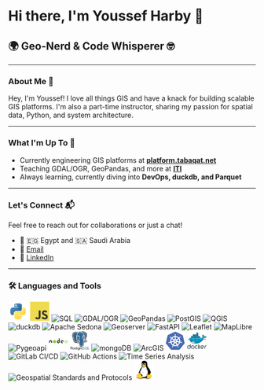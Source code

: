 # Hi there, I'm Youssef Harby 👋

## 🌍 Geo-Nerd & Code Whisperer 🤓

---

### About Me 📌

Hey, I'm Youssef! I love all things GIS and have a knack for building scalable GIS platforms. I'm also a part-time instructor, sharing my passion for spatial data, Python, and system architecture.

---

### What I'm Up To 🏢

- Currently engineering GIS platforms at [**platform.tabaqat.net**](https://platform.tabaqat.net)
- Teaching GDAL/OGR, GeoPandas, and more at [**ITI**](https://iti.gov.eg/iti/home)
- Always learning, currently diving into **DevOps, duckdb, and Parquet**

---

### Let's Connect 📬

Feel free to reach out for collaborations or just a chat!

- 📍 🇪🇬 Egypt and 🇸🇦 Saudi Arabia
- 📧 [Email](mailto:me@youssefharby.com)
- 🔗 [LinkedIn](https://linkedin.com/in/youssef-harby)

---

### 🛠 Languages and Tools

<img src="https://raw.githubusercontent.com/devicons/devicon/master/icons/python/python-original.svg" alt="Python" width="40" height="40"/> <img src="https://raw.githubusercontent.com/devicons/devicon/master/icons/javascript/javascript-original.svg" alt="JavaScript" width="40" height="40"/> <img src="https://i0.wp.com/cloudoasis.com.au/wp-content/uploads/2021/10/sqlazure.png?ssl=1" alt="SQL" width="40" height="40"/> <img src="https://gdal.org/_static/gdalicon.png" alt="GDAL/OGR" width="40" height="40"/> <img src="https://geopandas.org/en/stable/_images/geopandas_icon.png" alt="GeoPandas" width="40" height="40"/> <img src="https://upload.wikimedia.org/wikipedia/en/6/60/PostGIS_logo.png" alt="PostGIS" width="40" height="40"/> <img src="https://upload.wikimedia.org/wikipedia/commons/9/91/QGIS_logo_new.svg" alt="QGIS" width="40" height="40"/> <img src="https://evidence.gallerycdn.vsassets.io/extensions/evidence/sqltools-duckdb-driver/0.0.4/1693390839333/Microsoft.VisualStudio.Services.Icons.Default" alt="duckdb" width="40" height="40"/> <img src="https://pbs.twimg.com/profile_images/1675575728811950082/ENmsOyd4_400x400.jpg" alt="Apache Sedona" width="40" height="40"/> <img src="https://avatars.githubusercontent.com/u/186522?s=280&v=4" alt="Geoserver" width="40" height="40"/> <img src="https://fastapi.tiangolo.com/img/logo-margin/logo-teal.png" alt="FastAPI" width="100" height="40"/> <img src="https://leafletjs.com/docs/images/logo.png" alt="Leaflet" width="100" height="40"/> <img src="https://maplibre.org/img/share-image.png" alt="MapLibre" width="80" height="40"/> <img src="https://pygeoapi.io/img/pygeoapi-logo.png" alt="Pygeoapi" width="140" height="40"/> <img src="https://raw.githubusercontent.com/devicons/devicon/master/icons/nodejs/nodejs-original-wordmark.svg" alt="NodeJS Forward Auth" width="40" height="40"/> <img src="https://raw.githubusercontent.com/devicons/devicon/master/icons/postgresql/postgresql-original-wordmark.svg" alt="PostgreSQL" width="40" height="40"/> <img src="https://w7.pngwing.com/pngs/956/695/png-transparent-mongodb-original-wordmark-logo-icon-thumbnail.png" alt="mongoDB" width="40" height="40"/> <img src="https://upload.wikimedia.org/wikipedia/commons/thumb/d/df/ArcGIS_logo.png/800px-ArcGIS_logo.png" alt="ArcGIS" width="40" height="40"/> <img src="https://raw.githubusercontent.com/devicons/devicon/master/icons/kubernetes/kubernetes-plain.svg" alt="Kubernetes" width="40" height="40"/> <img src="https://raw.githubusercontent.com/devicons/devicon/master/icons/docker/docker-original-wordmark.svg" alt="Docker" width="40" height="40"/> <img src="https://www.vectorlogo.zone/logos/gitlab/gitlab-icon.svg" alt="GitLab CI/CD" width="40" height="40"/> <img src="https://avatars.githubusercontent.com/u/44036562?s=280&v=4" alt="GitHub Actions" width="40" height="40"/> <img src="https://www.niagaramarketplace.com/media/catalog/product/cache/8272e5d606ba848a87db29108f4efa34/m/a/marketplace_icons_13_.png" alt="Time Series Analysis" width="40" height="40"/> <img src="https://www.ogc.org/pub/www/files/OGC_Logo_2D_Blue_x_0_0.png" alt="Geospatial Standards and Protocols" width="80" height="40"/> <img src="https://raw.githubusercontent.com/devicons/devicon/master/icons/linux/linux-original.svg" alt="Linux CLI" width="40" height="40"/>

